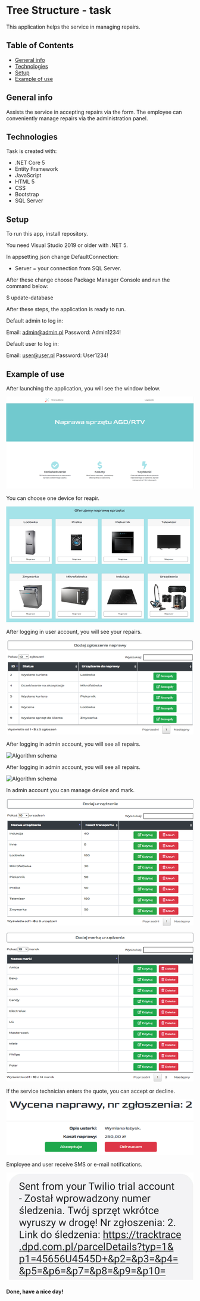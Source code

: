 # Tree Structure - task
This application helps the service in managing repairs.

## Table of Contents
* [General info](#general-info)
* [Technologies](#technologies)
* [Setup](#setup)
* [Example of use](example-of-use)

## General info
Assists the service in accepting repairs via the form. The employee can conveniently manage repairs via the administration panel.

## Technologies
Task is created with:
* .NET Core 5
* Entity Framework 
* JavaScript
* HTML 5
* CSS
* Bootstrap
* SQL Server

## Setup
To run this app, install repository.

You need Visual Studio 2019 or older with .NET 5.

In appsetting.json change DefaultConnection:

* Server = your connection from SQL Server.

After these change choose Package Manager Console and run the command below:

$ update-database

After these steps, the application is ready to run. 

Default admin to log in:

Email: admin@admin.pl
Password: Admin1234!

Default user to log in:

Email: user@user.pl
Password: User1234!

## Example of use
After launching the application, you will see the window below.

![Algorithm schema](./wwwroot/img/git/Default.png)

You can choose one device for reapir.

![Algorithm schema](./wwwroot/img/git/Repair.png)

After logging in user account, you will see your repairs.

![Algorithm schema](./wwwroot/img/git/AllRepairs.png)

After logging in admin account, you will see all repairs.

![Algorithm schema](./wwwroot/img/git/AadminRepairs.png)

After logging in admin account, you will see all repairs.

![Algorithm schema](./wwwroot/img/git/AadminRepairs.png)

In admin account you can manage device and mark.

![Algorithm schema](./wwwroot/img/git/AddDevice.png)

![Algorithm schema](./wwwroot/img/git/AddMark.png)

If the service technician enters the quote, you can accept or decline.

![Algorithm schema](./wwwroot/img/git/AcceptOrDeny.png)

Employee and user receive SMS or e-mail notifications.

![Algorithm schema](./wwwroot/img/git/SMS.png)

#### Done, have a nice day!




